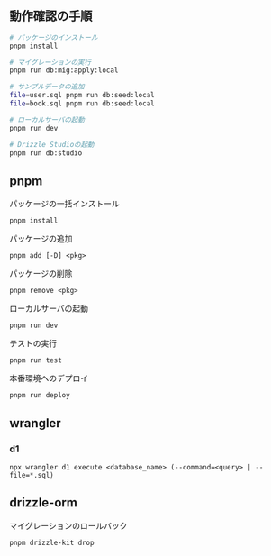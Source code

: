 ## 動作確認の手順

```bash
# パッケージのインストール
pnpm install

# マイグレーションの実行
pnpm run db:mig:apply:local

# サンプルデータの追加
file=user.sql pnpm run db:seed:local
file=book.sql pnpm run db:seed:local

# ローカルサーバの起動
pnpm run dev

# Drizzle Studioの起動
pnpm run db:studio
```

## pnpm

パッケージの一括インストール
```
pnpm install
```

パッケージの追加
```
pnpm add [-D] <pkg>
```

パッケージの削除
```
pnpm remove <pkg>
```

ローカルサーバの起動
```
pnpm run dev
```

テストの実行
```
pnpm run test
```

本番環境へのデプロイ
```
pnpm run deploy
```

## wrangler

### d1

```
npx wrangler d1 execute <database_name> (--command=<query> | --file=*.sql)
```

## drizzle-orm

マイグレーションのロールバック
```
pnpm drizzle-kit drop
```
